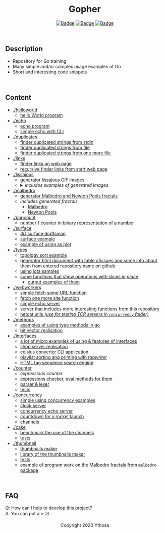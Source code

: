 <br>

<h1 align="center">Gopher</h1>
<div align="center">

[![Badge](https://img.shields.io/badge/Uses-Go-blue.svg?style=flat-square)]("NodeJS")
[![Badge](https://img.shields.io/badge/Open-Source-important.svg?style=flat-square)]("OpenSource")
[![Badge](https://img.shields.io/badge/Made_with-Love-ff69b4.svg?style=flat-square)]("MadeWithLove")
    
</div>
<br>

## Description
- Repository for Go training
- Many simple and/or complex usage examples of Go
- Short and interesting code snippets
<br>

## Content
* [./helloworld](https://github.com/Ythosa/gopher/tree/master/helloworld)
    * [hello World program](https://github.com/Ythosa/gopher/tree/master/helloworld/helloworld.go)
* [./echo](https://github.com/Ythosa/gopher/tree/master/echo)
    * [echo program](https://github.com/Ythosa/gopher/tree/master/echo/echo.go)
    * [simple echo with CLI](https://github.com/Ythosa/gopher/tree/master/echo/echoCLI.go)
* [./duplicates](https://github.com/Ythosa/gopher/tree/master/duplicates)
    * [finder duplicated strings from stdin](https://github.com/Ythosa/gopher/tree/master/duplicates/duplStringsFromFile.go)
    * [finder duplicated strings from file](https://github.com/Ythosa/gopher/tree/master/duplicates/duplStringsFromFileAll.go)
    * [finder duplicated strings from one more file](https://github.com/Ythosa/gopher/tree/master/)
* [./links](https://github.com/Ythosa/gopher/tree/master/links)
    * [finder links on web page](https://github.com/Ythosa/gopher/tree/master/links/links.go)
    * [recursive finder links from start web page](https://github.com/Ythosa/gopher/tree/master/)
* [./lissajous](https://github.com/Ythosa/gopher/tree/master/lissajous)
    * [generator lissajous GIF images](https://github.com/Ythosa/gopher/tree/master/lissajous/lissajous.go)
    * <details><summary> <i> includes examples of generated images </i> <br> </summary> 
        <a href="https://github.com/Ythosa/gopher/tree/master/lissajous/example1.gif">example #1 </a> <br>
        <a href="https://github.com/Ythosa/gopher/tree/master/lissajous/example2.gif">example #2 </a> <br>
        <a href="https://github.com/Ythosa/gopher/tree/master/lissajous/example3.gif">example #3 </a>
      </details>
* [./malbedro](https://github.com/Ythosa/gopher/tree/master/malbedro)
    * [generator Malbedro and Newton Pools fractals](https://github.com/Ythosa/gopher/tree/master/malbedro/malbedro.go)
    * _includes generated fractals_
        * [Malbedro](https://github.com/Ythosa/gopher/tree/master/malbedro/malbedro.jpg)
        * [Newton Pools](https://github.com/Ythosa/gopher/tree/master/malbedro/nutonpulls.png)
* [./popcount](https://github.com/Ythosa/gopher/tree/master/popcount)
    * [number _1_ counter in binary representation of a number](https://github.com/Ythosa/gopher/tree/master/popcount)
* [./surface](https://github.com/Ythosa/gopher/tree/master/surface)
    * [_3D_ surface draftsman](https://github.com/Ythosa/gopher/tree/master/surface/surface.go)
    * [surface example](https://github.com/Ythosa/gopher/tree/master/surface/surfaceExample.png)
    * [example of using as plot](https://github.com/Ythosa/gopher/tree/master/surface/plotExample.png)
* [./types](https://github.com/Ythosa/gopher/tree/master/types)
    * [topology sort example](https://github.com/Ythosa/gopher/tree/master/types/funcs.go)
    * [generator html document with table ofissues and some info about them from entered 
    repository name on github](https://github.com/Ythosa/gopher/tree/master/types)
    * [using iota samples](https://github.com/Ythosa/gopher/tree/master/types/netflag.go)
    * [some functions that show operations with slices _in place_](https://github.com/Ythosa/gopher/tree/master/types/slices.go)
        * [output examples of them](https://github.com/Ythosa/gopher/tree/master/types/testslices.go)
* [./webworkers](https://github.com/Ythosa/gopher/tree/master/webworkers)
    * [simple fetch some URL function](https://github.com/Ythosa/gopher/tree/master/webworkers/fetch.go)
    * [fetch one more site function](https://github.com/Ythosa/gopher/tree/master/webworkers/fetchall.go)
    * [simple echo server](https://github.com/Ythosa/gopher/tree/master/webworkers/server.go)
    * [server that includes more interesting functions from this 
    repository](https://github.com/Ythosa/gopher/tree/master/webworkers/serverall.go)
    * [netcat utils _(use for testing TCP servers in `concurrency` folder)_](https://github.com/Ythosa/gopher/tree/master/webworkers/netcat.go)
* [./methods](https://github.com/Ythosa/gopher/tree/master/methods)
    * [examples of using type methods in go](https://github.com/Ythosa/gopher/tree/master/methods/methods.go)
    * [bit vector realisation](https://github.com/Ythosa/gopher/tree/master/methods/bitvector.go)
* [./interfaces](https://github.com/Ythosa/gopher/tree/master/interfaces)
    * [a lot of micro examples of using & features of interfaces](https://github.com/Ythosa/gopher/tree/master/interfaces/interfaces.go)
    * [shop server realisation](https://github.com/Ythosa/gopher/tree/master/interfaces/shop.go)
    * [celsius converter CLI application](https://github.com/Ythosa/gopher/tree/master/interfaces/temperature.go)
    * [playlist sorting ang printing with _tabwriter_](https://github.com/Ythosa/gopher/tree/master/interfaces/tracks.go)
    * [HTML tag sequence search engine](https://github.com/Ythosa/gopher/tree/master/interfaces/xmldecoder.go)
* [./counter](https://github.com/Ythosa/gopher/tree/master/counter)
    * _expressions counter_
    * [expressions checker, eval methods for them](https://github.com/Ythosa/gopher/tree/master/counter/counter.go)
    * [parser & lexer](https://github.com/Ythosa/gopher/tree/master/counter/parse.go)
    * [tests](https://github.com/Ythosa/gopher/tree/master/counter/counter_test.go)
* [./concurrency](https://github.com/Ythosa/gopher/tree/master/concurrency)
    * [simple using concurrency examples](https://github.com/Ythosa/gopher/tree/master/concurrency/concurrency.go)
    * [clock server](https://github.com/Ythosa/gopher/tree/master/concurrency/clockServer.go)
    * [concurrency echo server](https://github.com/Ythosa/gopher/tree/master/concurrency/concEchoServer.go)
    * [countdown for a rocket launch](https://github.com/Ythosa/gopher/tree/master/concurrency/countdown.go)
    * [channels](https://github.com/Ythosa/gopher/tree/master/concurrency/channels.go)
* [./cake](https://github.com/Ythosa/gopher/tree/master/cake)
    * [benchmark the use of the channels](https://github.com/Ythosa/gopher/tree/master/cake/cake.go)
    * [tests](https://github.com/Ythosa/gopher/tree/master/cake/cake_test.go)
* [./thumbnail](https://github.com/Ythosa/gopher/tree/master/thumbnail)
    * [thumbnails maker](https://github.com/Ythosa/gopher/tree/master/thumbnail/thumbnail.go)
    * [library of the thumbnails maker](https://github.com/Ythosa/gopher/tree/master/thumbnail/thumbnaillib.go)
    * [tests](https://github.com/Ythosa/gopher/tree/master/thumbnail/thumbnail_test.go)
    * [example of program work on the Malbedro fractals from `malbedro` package](https://github.com/Ythosa/gopher/tree/master/malbedro/malbedro.thumb.jpg)
    
<br>

## FAQ
*Q*: How can I help to develop this project?  
*A*: You can put a :star: :3


<div align="center">
  Copyright 2020 Ythosa
</div>
